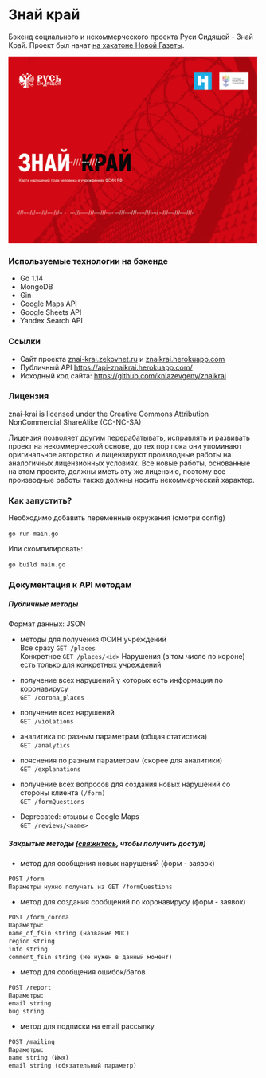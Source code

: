 # Знай край
Бэкенд социального и некоммерческого проекта Руси Сидящей - Знай Край. Проект был начат [на хакатоне Новой Газеты](https://projector2020.te-st.ru/).

<img src="https://github.com/semyon-dev/znai-krai/blob/master/img.png" alt="drawing" width="500"/>

### Используемые технологии на бэкенде
* Go 1.14
* MongoDB
* Gin
* Google Maps API
* Google Sheets API
* Yandex Search API

### Ссылки
* Сайт проекта [znai-krai.zekovnet.ru](https://znai-krai.zekovnet.ru/) и [znaikrai.herokuapp.com](https://znaikrai.herokuapp.com/)
* Публичный API https://api-znaikrai.herokuapp.com/
* Исходный код сайта: https://github.com/kniazevgeny/znaikrai

### Лицензия
znai-krai is licensed under the Creative Commons Attribution NonCommercial ShareAlike (CC-NC-SA)

Лицензия позволяет другим перерабатывать, исправлять и развивать проект на некоммерческой основе, до тех пор пока они упоминают оригинальное авторство и лицензируют производные работы на аналогичных лицензионных условиях. Все новые работы, основанные на этом проекте, должны иметь эту же лицензию, поэтому все производные работы также должны носить некоммерческий характер.

### Как запустить?

Необходимо добавить переменные окружения (смотри config)

`go run main.go`

Или скомпилировать:

`go build main.go`

### Документация к API методам
##### Публичные методы

Формат данных: JSON

* методы для получения ФСИН учреждений \
Все сразу `GET /places` \
Конкретное `GET /places/<id>`
Нарушения (в том числе по короне) есть только для конкретных учреждений

* получение всех нарушений у которых есть информация по коронавирусу \
`GET /corona_places`

* получение всех нарушений \
`GET /violations`

* аналитика по разным параметрам (общая статистика) \
`GET /analytics`

* пояснения по разным параметрам (скорее для аналитики) \
`GET /explanations`

* получение всех вопросов для создания новых нарушений со стороны клиента `(/form)` \
`GET /formQuestions`

* Deprecated: отзывы с Google Maps \
`GET /reviews/<name>`

##### Закрытые методы ([свяжитесь](https://t.me/semyon_dev), чтобы получить доступ)

* метод для сообщения новых нарушений (форм - заявок)
```
POST /form
Параметры нужно получать из GET /formQuestions
```

* метод для создания сообщений по коронавирусу (форм - заявок)
```
POST /form_corona
Параметры:
name_of_fsin string (название МЛС)
region string
info string
comment_fsin string (Не нужен в данный момент)
```

* метод для сообщения ошибок/багов
```
POST /report
Параметры:
email string
bug string
```

* метод для подписки на email рассылку
```
POST /mailing
Параметры:
name string (Имя)
email string (обязательный параметр)
```